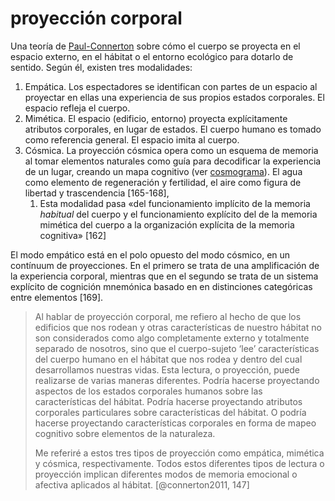 # proyección corporal

Una teoría de [Paul-Connerton](Paul-Connerton.md) sobre cómo el cuerpo se proyecta en el espacio externo, en el hábitat o el entorno ecológico para dotarlo de sentido. Según él, existen tres modalidades:

1. Empática. Los espectadores se identifican con partes de un espacio al proyectar en ellas una experiencia de sus propios estados corporales. El espacio refleja el cuerpo.
1. Mimética. El espacio (edificio, entorno) proyecta explícitamente atributos corporales, en lugar de estados. El cuerpo humano es tomado como referencia general. El espacio imita al cuerpo.
1. Cósmica. La proyección cósmica opera como un esquema de memoria al tomar elementos naturales como guía para decodificar la experiencia de un lugar, creando un mapa cognitivo (ver [cosmograma](cosmograma.md)). El agua como elemento de regeneración y fertilidad, el aire como figura de libertad y trascendencia [165-168],
   1. Esta modalidad pasa «del funcionamiento implícito de la memoria *habitual* del cuerpo y el funcionamiento explícito del de la memoria mimética del cuerpo a la organización explícita de la memoria cognitiva» [162]

El modo empático está en el polo opuesto del modo cósmico, en un contínuum de proyecciones. En el primero se trata de una amplificación de la experiencia corporal, mientras que en el segundo se trata de un sistema explícito de cognición mnemónica basado en en distinciones categóricas entre elementos [169].

 >
 > Al hablar de proyección corporal, me refiero al hecho de que los edificios que nos rodean y otras características de nuestro hábitat no son considerados como algo completamente externo y totalmente separado de nosotros, sino que el cuerpo-sujeto ‘lee’ características del cuerpo humano en el hábitat que nos rodea y dentro del cual desarrollamos nuestras vidas. Esta lectura, o proyección, puede realizarse de varias maneras diferentes. Podría hacerse proyectando aspectos de los estados corporales humanos sobre las características del hábitat. Podría hacerse proyectando atributos corporales particulares sobre características del hábitat. O podría hacerse proyectando características corporales en forma de mapeo cognitivo sobre elementos de la naturaleza.
 >
 > Me referiré a estos tres tipos de proyección como empática, mimética y cósmica, respectivamente. Todos estos diferentes tipos de lectura o proyección implican diferentes modos de memoria emocional o afectiva aplicados al hábitat. [@connerton2011, 147]
